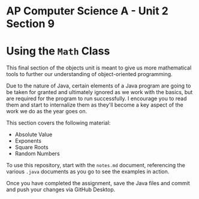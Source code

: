 # AP Computer Science A - Unit 2 Section 9

# Using the `Math` Class

This final section of the objects unit is meant to give us more mathematical tools to further our understanding of object-oriented programming.

Due to the nature of Java, certain elements of a Java program are going to be taken for granted and ultimately ignored as we work with the basics, but are required for the program to run successfully. I encourage you to read them and start to internalize them as they'll become a key aspect of the work we do as the year goes on.

This section covers the following material:

- Absolute Value
- Exponents
- Square Roots
- Random Numbers

To use this repository, start with the `notes.md` document, referencing the various `.java` documents as you go to see the examples in action.

Once you have completed the assignment, save the Java files and commit and push your changes via GitHub Desktop.
